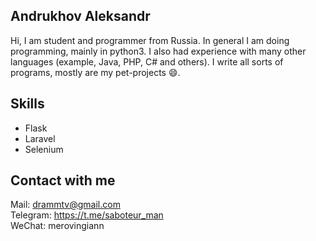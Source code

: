 ## Andrukhov Aleksandr
Hi, I am student and programmer from Russia. In general I am doing programming, mainly in python3. I also had experience with many other languages (example, Java, PHP, C# and others). I write all sorts of programs, mostly are my pet-projects :smile:.

## Skills
  * Flask
  * Laravel
  * Selenium
## Contact with me

Mail: drammtv@gmail.com<br/>
Telegram: https://t.me/saboteur_man<br/>
WeChat: merovingiann<br/>

<br/>
<!--


## My skills
<img align="left" width="32px" src="https://raw.githubusercontent.com/github/explore/80688e429a7d4ef2fca1e82350fe8e3517d3494d/topics/python/python.png"/>
<img align="left" width="32px" src="https://cdn.jsdelivr.net/npm/simple-icons@3.10.0/icons/flask.svg"/>
<img align="left" width="32px" src="https://raw.githubusercontent.com/github/explore/80688e429a7d4ef2fca1e82350fe8e3517d3494d/topics/git/git.png"/>
<img align="left" width="32px" src="https://raw.githubusercontent.com/github/explore/80688e429a7d4ef2fca1e82350fe8e3517d3494d/topics/linux/linux.png"/>
<img align="left" width="32px" src="https://raw.githubusercontent.com/github/explore/80688e429a7d4ef2fca1e82350fe8e3517d3494d/topics/postgresql/postgresql.png"/>
<img align="left" width="32px" src="https://raw.githubusercontent.com/github/explore/ccc16358ac4530c6a69b1b80c7223cd2744dea83/topics/php/php.png"/>

## Contact with me
[<img align="left" width="28px" src="https://cdn.jsdelivr.net/npm/simple-icons@v3/icons/telegram.svg"/>][telegram]
<img align="left" width="28px" src="https://cdn.jsdelivr.net/npm/simple-icons@3.10.0/icons/wechat.svg"/>merovingiann

**AlertRED/AlertRED** is a  _special_ ✨ repository because its `README.md` (this file) appears on your GitHub profile.

Here are some ideas to get you started:

- 🔭 I’m currently working on ...
- 🌱 I’m currently learning ...
- 👯 I’m looking to collaborate on ...
- 🤔 I’m looking for help with ...
- 💬 Ask me about ...
- 📫 How to reach me: ...
- 😄 Pronouns: ...
- ⚡ Fun fact: ...
-->

[telegram]:https://t.me/saboteur_man
